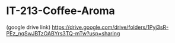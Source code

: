 # IT-213-Coffee-Aroma
(google drive link)
https://drive.google.com/drive/folders/1Pyj3sR-PEz_nqSwJBTzOABYrs3TQ-mTw?usp=sharing
